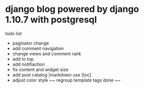 
# django blog powered by django 1.10.7 with postgresql 

todo list

- paginator change
- add comment navigation
- change views and comment rank
- add to top
- add notifiaction
- fix content and widget size
- add post catalog |markdown use [toc]
- adjust color style
~~ regroup template tags done ~~



